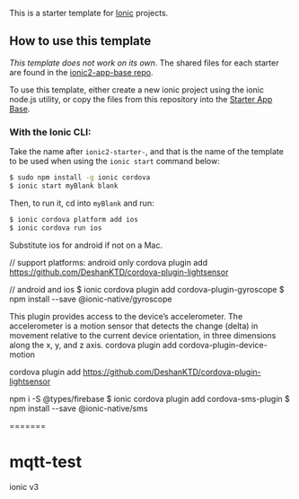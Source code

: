 
This is a starter template for [Ionic](http://ionicframework.com/docs/) projects.

## How to use this template

*This template does not work on its own*. The shared files for each starter are found in the [ionic2-app-base repo](https://github.com/ionic-team/ionic2-app-base).

To use this template, either create a new ionic project using the ionic node.js utility, or copy the files from this repository into the [Starter App Base](https://github.com/ionic-team/ionic2-app-base).

### With the Ionic CLI:

Take the name after `ionic2-starter-`, and that is the name of the template to be used when using the `ionic start` command below:

```bash
$ sudo npm install -g ionic cordova
$ ionic start myBlank blank
```

Then, to run it, cd into `myBlank` and run:

```bash
$ ionic cordova platform add ios
$ ionic cordova run ios
```

Substitute ios for android if not on a Mac.

// support platforms: android only
cordova plugin add https://github.com/DeshanKTD/cordova-plugin-lightsensor

// android and ios
$ ionic cordova plugin add cordova-plugin-gyroscope
$ npm install --save @ionic-native/gyroscope

This plugin provides access to the device’s accelerometer. The accelerometer is a motion sensor that detects the change (delta) in movement relative to the current device orientation, in three dimensions along the x, y, and z axis.
cordova plugin add cordova-plugin-device-motion

cordova plugin add https://github.com/DeshanKTD/cordova-plugin-lightsensor

npm i -S @types/firebase
$ ionic cordova plugin add cordova-sms-plugin
$ npm install --save @ionic-native/sms


=======
# mqtt-test
ionic v3

